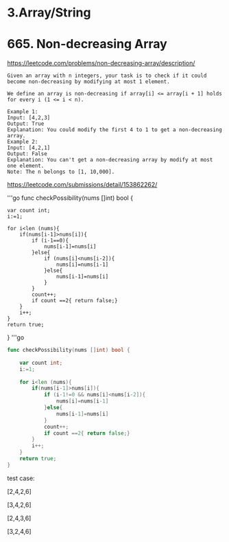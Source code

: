 
# 3.Array/String [](/arraystring.md)

# 665. Non-decreasing Array

https://leetcode.com/problems/non-decreasing-array/description/

    Given an array with n integers, your task is to check if it could become non-decreasing by modifying at most 1 element.
    
    We define an array is non-decreasing if array[i] <= array[i + 1] holds for every i (1 <= i < n).
    
    Example 1:
    Input: [4,2,3]
    Output: True
    Explanation: You could modify the first 4 to 1 to get a non-decreasing array.
    Example 2:
    Input: [4,2,1]
    Output: False
    Explanation: You can't get a non-decreasing array by modify at most one element.
    Note: The n belongs to [1, 10,000].


https://leetcode.com/submissions/detail/153862262/

'''go
func checkPossibility(nums []int) bool {
 
    var count int;
    i:=1;
    
    for i<len (nums){
        if(nums[i-1]>nums[i]){
            if (i-1==0){
                nums[i-1]=nums[i]
            }else{
                if (nums[i]<nums[i-2]){
                    nums[i]=nums[i-1]
                }else{
                    nums[i-1]=nums[i]
                }
            }
            count++;
            if count ==2{ return false;}
        }    
        i++;
    }
    return true;
}
'''go


```Go
func checkPossibility(nums []int) bool {
 
    var count int;
    i:=1;
    
    for i<len (nums){
        if(nums[i-1]>nums[i]){
            if (i-1!=0 && nums[i]<nums[i-2]){
                nums[i]=nums[i-1]
            }else{
                nums[i-1]=nums[i]
            }
            count++;
            if count ==2{ return false;}
        }    
        i++;
    }
    return true;
}
```

test case:

[2,4,2,6]

[3,4,2,6]

[2,4,3,6]

[3,2,4,6]
